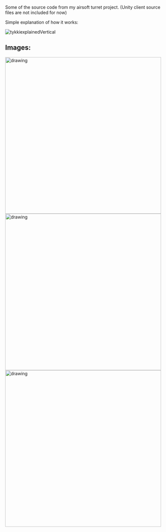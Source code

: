 Some of the source code from my airsoft turret project. (Unity client source files are not included for now)

Simple explanation of how it works:

![tykkiexplainedVertical](https://user-images.githubusercontent.com/45420297/182607817-0396a9bb-892f-48a9-a9a1-e3aa1edf838c.png)

## Images:

<img src="https://user-images.githubusercontent.com/45420297/182593473-d3c663e6-0622-4838-8d1d-447931a8da50.png" alt="drawing" width="500"/>
<img src="https://user-images.githubusercontent.com/45420297/182592581-a92fcc81-68ac-4bcb-899a-2feb51ec9567.gif" alt="drawing" width="500"/>
<img src="https://user-images.githubusercontent.com/45420297/182594155-0909a873-9fb5-4136-91cd-f186e8420faf.png" alt="drawing" width="500"/>
